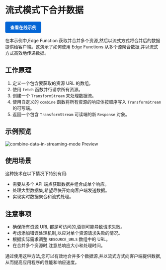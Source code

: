# 流式模式下合并数据

<a href="https://edgeone.ai/developer/examples/hub-mergingresourcesandrespondinginstreamingmode" style="display: inline-block; background-color: #0366d6; color: white; padding: 8px 16px; text-decoration: none; border-radius: 4px; font-weight: bold;">查看在线示例</a>

在本示例中,Edge Function 获取并合并多个资源,然后以流式方式将合并后的数据提供给客户端。这演示了如何使用 Edge Functions 从多个源聚合数据,并以流式方式高效地传递数据。

## 工作原理

1. 定义一个包含要获取的资源 URL 的数组。
2. 使用 `fetch` 函数并行请求所有资源。
3. 创建一个 `TransformStream` 来处理数据流。
4. 使用自定义的 `combine` 函数将所有资源的响应体按顺序写入 `TransformStream` 的可写端。
5. 返回一个包含 `TransformStream` 可读端的新 `Response` 对象。

## 示例预览

![combine-data-in-streaming-mode Preview](../readme-images/combine-data-in-streaming-mode.avif)

## 使用场景

这种技术在以下情况下特别有用:

- 需要从多个 API 端点获取数据并组合成单个响应。
- 处理大型数据集,希望尽快开始向客户端发送数据。
- 实现实时数据聚合和流式处理。

## 注意事项

- 确保所有资源 URL 都是可访问的,否则可能导致请求失败。
- 考虑添加错误处理机制,以应对单个资源请求失败的情况。
- 根据实际需求调整 `RESOURCE_URLS` 数组中的 URL。
- 在合并多个资源时,注意总响应大小和处理时间。

通过使用这种方法,您可以有效地合并多个数据源,并以流式方式向客户端提供数据,从而提高应用程序的性能和响应速度。